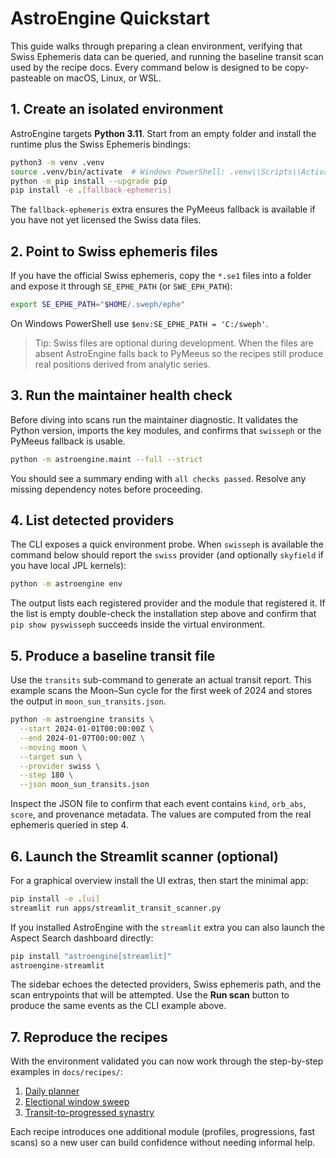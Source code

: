 # AstroEngine Quickstart

This guide walks through preparing a clean environment, verifying that
Swiss Ephemeris data can be queried, and running the baseline transit
scan used by the recipe docs. Every command below is designed to be
copy-pasteable on macOS, Linux, or WSL.

## 1. Create an isolated environment

AstroEngine targets **Python 3.11**. Start from an empty folder and
install the runtime plus the Swiss Ephemeris bindings:

```bash
python3 -m venv .venv
source .venv/bin/activate  # Windows PowerShell: .venv\\Scripts\\Activate.ps1
python -m pip install --upgrade pip
pip install -e .[fallback-ephemeris]
```

The `fallback-ephemeris` extra ensures the PyMeeus fallback is available
if you have not yet licensed the Swiss data files.

## 2. Point to Swiss ephemeris files

If you have the official Swiss ephemeris, copy the `*.se1` files into a
folder and expose it through ``SE_EPHE_PATH`` (or ``SWE_EPH_PATH``):

```bash
export SE_EPHE_PATH="$HOME/.sweph/ephe"
```

On Windows PowerShell use ``$env:SE_EPHE_PATH = 'C:/sweph'``.

> Tip: Swiss files are optional during development. When the files are
> absent AstroEngine falls back to PyMeeus so the recipes still produce
> real positions derived from analytic series.

## 3. Run the maintainer health check

Before diving into scans run the maintainer diagnostic. It validates the
Python version, imports the key modules, and confirms that ``swisseph``
or the PyMeeus fallback is usable.

```bash
python -m astroengine.maint --full --strict
```

You should see a summary ending with ``all checks passed``. Resolve any
missing dependency notes before proceeding.

## 4. List detected providers

The CLI exposes a quick environment probe. When ``swisseph`` is
available the command below should report the ``swiss`` provider (and
optionally ``skyfield`` if you have local JPL kernels):

```bash
python -m astroengine env
```

The output lists each registered provider and the module that
registered it. If the list is empty double-check the installation step
above and confirm that ``pip show pyswisseph`` succeeds inside the
virtual environment.

## 5. Produce a baseline transit file

Use the ``transits`` sub-command to generate an actual transit report.
This example scans the Moon–Sun cycle for the first week of 2024 and
stores the output in ``moon_sun_transits.json``.

```bash
python -m astroengine transits \
  --start 2024-01-01T00:00:00Z \
  --end 2024-01-07T00:00:00Z \
  --moving moon \
  --target sun \
  --provider swiss \
  --step 180 \
  --json moon_sun_transits.json
```

Inspect the JSON file to confirm that each event contains ``kind``,
``orb_abs``, ``score``, and provenance metadata. The values are computed
from the real ephemeris queried in step 4.

## 6. Launch the Streamlit scanner (optional)

For a graphical overview install the UI extras, then start the minimal
app:

```bash
pip install -e .[ui]
streamlit run apps/streamlit_transit_scanner.py
```

If you installed AstroEngine with the ``streamlit`` extra you can also launch
the Aspect Search dashboard directly:

```bash
pip install "astroengine[streamlit]"
astroengine-streamlit
```

The sidebar echoes the detected providers, Swiss ephemeris path, and the
scan entrypoints that will be attempted. Use the **Run scan** button to
produce the same events as the CLI example above.

## 7. Reproduce the recipes

With the environment validated you can now work through the
step-by-step examples in ``docs/recipes/``:

1. [Daily planner](recipes/daily_planner.md)
2. [Electional window sweep](recipes/electional_window.md)
3. [Transit-to-progressed synastry](recipes/transit_to_progressed_synastry.md)

Each recipe introduces one additional module (profiles, progressions,
fast scans) so a new user can build confidence without needing informal
help.

